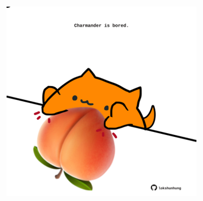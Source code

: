 <!-- built at 13/02/2025, 02:22:12 UTC -->
<p align="center">
  <img width="500" height="500" src="./ReadmeImage.svg">
</p>
